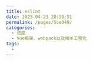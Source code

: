 ```yaml
---
title: eslint
date: 2023-04-23 20:30:51
permalink: /pages/5ce949/
categories:
  - 进度
  - Vue框架、webpack以及相关工程化
tags:
  - 
---
```

